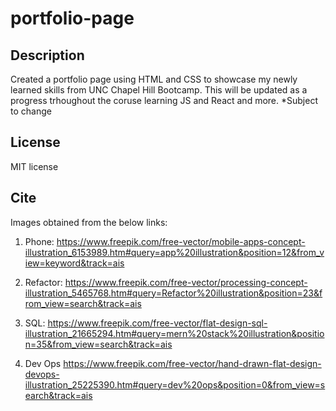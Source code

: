 # portfolio-page

## Description

Created a portfolio page using HTML and CSS to showcase my newly learned skills from UNC Chapel Hill Bootcamp. This will be updated as a progress trhoughout the coruse learning JS and React and more. *Subject to change

## License
MIT license

## Cite

Images obtained from the below links: 

1) Phone: https://www.freepik.com/free-vector/mobile-apps-concept-illustration_6153989.htm#query=app%20illustration&position=12&from_view=keyword&track=ais

2) Refactor: https://www.freepik.com/free-vector/processing-concept-illustration_5465768.htm#query=Refactor%20illustration&position=23&from_view=search&track=ais

4) SQL: https://www.freepik.com/free-vector/flat-design-sql-illustration_21665294.htm#query=mern%20stack%20illustration&position=35&from_view=search&track=ais

5) Dev Ops https://www.freepik.com/free-vector/hand-drawn-flat-design-devops-illustration_25225390.htm#query=dev%20ops&position=0&from_view=search&track=ais
